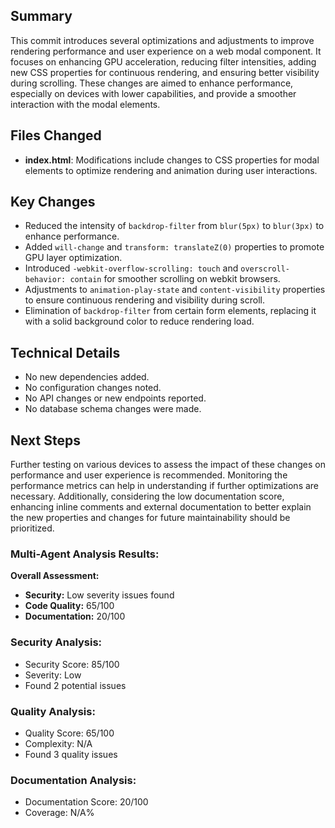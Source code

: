 ## Summary
This commit introduces several optimizations and adjustments to improve rendering performance and user experience on a web modal component. It focuses on enhancing GPU acceleration, reducing filter intensities, adding new CSS properties for continuous rendering, and ensuring better visibility during scrolling. These changes are aimed to enhance performance, especially on devices with lower capabilities, and provide a smoother interaction with the modal elements.

## Files Changed
- **index.html**: Modifications include changes to CSS properties for modal elements to optimize rendering and animation during user interactions.

## Key Changes
- Reduced the intensity of `backdrop-filter` from `blur(5px)` to `blur(3px)` to enhance performance.
- Added `will-change` and `transform: translateZ(0)` properties to promote GPU layer optimization.
- Introduced `-webkit-overflow-scrolling: touch` and `overscroll-behavior: contain` for smoother scrolling on webkit browsers.
- Adjustments to `animation-play-state` and `content-visibility` properties to ensure continuous rendering and visibility during scroll.
- Elimination of `backdrop-filter` from certain form elements, replacing it with a solid background color to reduce rendering load.

## Technical Details
- No new dependencies added.
- No configuration changes noted.
- No API changes or new endpoints reported.
- No database schema changes were made.

## Next Steps
Further testing on various devices to assess the impact of these changes on performance and user experience is recommended. Monitoring the performance metrics can help in understanding if further optimizations are necessary. Additionally, considering the low documentation score, enhancing inline comments and external documentation to better explain the new properties and changes for future maintainability should be prioritized.

### Multi-Agent Analysis Results:

**Overall Assessment:** 
- **Security:** Low severity issues found
- **Code Quality:** 65/100
- **Documentation:** 20/100

### Security Analysis:
- Security Score: 85/100
- Severity: Low
- Found 2 potential issues

### Quality Analysis:
- Quality Score: 65/100
- Complexity: N/A
- Found 3 quality issues

### Documentation Analysis:
- Documentation Score: 20/100
- Coverage: N/A%